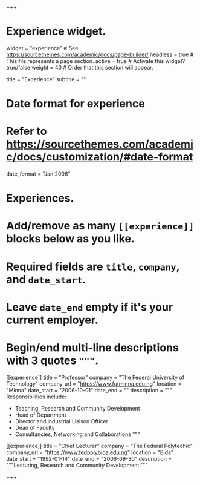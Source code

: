 +++
# Experience widget.
widget = "experience"  # See https://sourcethemes.com/academic/docs/page-builder/
headless = true  # This file represents a page section.
active = true  # Activate this widget? true/false
weight = 40  # Order that this section will appear.

title = "Experience"
subtitle = ""

# Date format for experience
#   Refer to https://sourcethemes.com/academic/docs/customization/#date-format
date_format = "Jan 2006"

# Experiences.
#   Add/remove as many `[[experience]]` blocks below as you like.
#   Required fields are `title`, `company`, and `date_start`.
#   Leave `date_end` empty if it's your current employer.
#   Begin/end multi-line descriptions with 3 quotes `"""`.
[[experience]]
  title = "Professor"
  company = "The Federal University of Technology"
  company_url = "https://www.futminna.edu.ng"
  location = "Minna"
  date_start = "2006-10-01"
  date_end = ""
  description = """
  Responsibilities include:
  
  * Teaching, Research and Community Development
  * Head of Department
  * Director and industrial Liaison Officer
  * Dean of Faculty
  * Consultancies, Networking and Collaborations
  """

[[experience]]
  title = "Chief Lecturer"
  company = "The Federal Polytechic"
  company_url = "https://www.fedpolybida.edu.ng"
  location = "Bida"
  date_start = "1992-01-14"
  date_end = "2006-09-30"
  description = """Lecturing, Research and Community Development."""
  
+++
